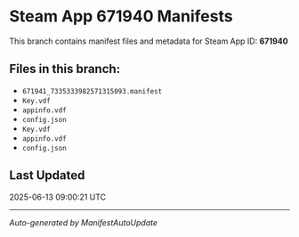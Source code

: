 # Steam App 671940 Manifests

This branch contains manifest files and metadata for Steam App ID: **671940**

## Files in this branch:
- `671941_7335333982571315093.manifest`
- `Key.vdf`
- `appinfo.vdf`
- `config.json`
- `Key.vdf`
- `appinfo.vdf`
- `config.json`

## Last Updated
2025-06-13 09:00:21 UTC

---
*Auto-generated by ManifestAutoUpdate*
